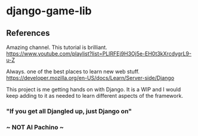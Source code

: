 # django-game-lib

## References

Amazing channel. This tutorial is brilliant.
https://www.youtube.com/playlist?list=PLlRFEj9H3Oj5e-EH0t3kXrcdygrL9-u-Z

Always. one of the best places to learn new web stuff.
https://developer.mozilla.org/en-US/docs/Learn/Server-side/Django

This project is me getting hands on with Django.
It is a WIP and I would keep adding to it as needed to learn different aspects of the framework.

### "If you get all Djangled up, just Django on"
### ~ NOT Al Pachino ~



